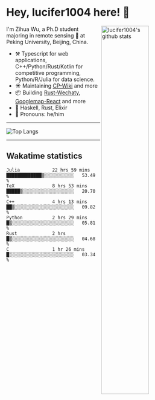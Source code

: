 # Hey, lucifer1004 here! :wave:

<img width="50%" align="right" alt="lucifer1004's github stats" src="https://github-readme-stats.vercel.app/api?username=lucifer1004&show_icons=true">

I'm Zihua Wu, a Ph.D student majoring in remote sensing :satellite: at Peking University, Beijing, China.

- :hammer_and_pick: Typescript for web applications, C++/Python/Rust/Kotlin for competitive programming, Python/R/Julia for data science.
- :sunny: Maintaining [CP-Wiki](https://cp-wiki.vercel.app) and more 
- :package: Building [Rust-Wechaty](https://github.com/wechaty/rust-wechaty), [Googlemap-React](https://github.com/googlemap-react/googlemap-react) and more
- :seedling: Haskell, Rust, Elixir
- :man: Pronouns: he/him

---

![Top Langs](https://github-readme-stats.vercel.app/api/top-langs/?username=lucifer1004&layout=compact)

---

## Wakatime statistics

<!--START_SECTION:waka-->

```text
Julia            22 hrs 59 mins  █████████████▒░░░░░░░░░░░   53.49 %
TeX              8 hrs 53 mins   █████▒░░░░░░░░░░░░░░░░░░░   20.70 %
C++              4 hrs 13 mins   ██▒░░░░░░░░░░░░░░░░░░░░░░   09.82 %
Python           2 hrs 29 mins   █▒░░░░░░░░░░░░░░░░░░░░░░░   05.81 %
Rust             2 hrs           █▒░░░░░░░░░░░░░░░░░░░░░░░   04.68 %
C                1 hr 26 mins    █░░░░░░░░░░░░░░░░░░░░░░░░   03.34 %
```

<!--END_SECTION:waka-->
